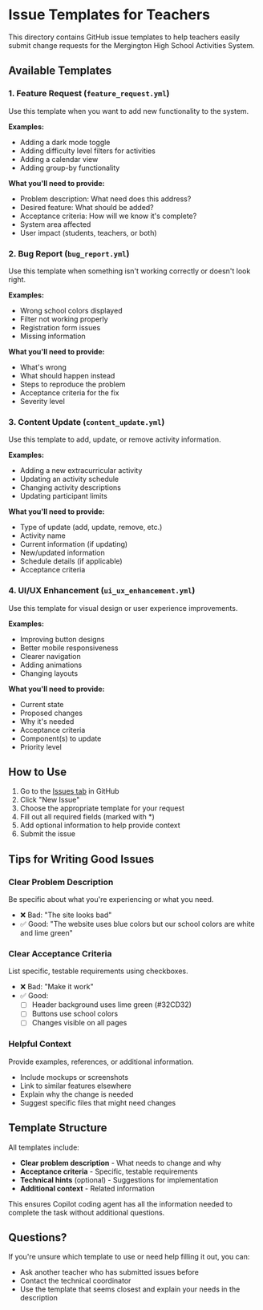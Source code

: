 # Issue Templates for Teachers

This directory contains GitHub issue templates to help teachers easily submit change requests for the Mergington High School Activities System.

## Available Templates

### 1. **Feature Request** (`feature_request.yml`)
Use this template when you want to add new functionality to the system.

**Examples:**
- Adding a dark mode toggle
- Adding difficulty level filters for activities
- Adding a calendar view
- Adding group-by functionality

**What you'll need to provide:**
- Problem description: What need does this address?
- Desired feature: What should be added?
- Acceptance criteria: How will we know it's complete?
- System area affected
- User impact (students, teachers, or both)

### 2. **Bug Report** (`bug_report.yml`)
Use this template when something isn't working correctly or doesn't look right.

**Examples:**
- Wrong school colors displayed
- Filter not working properly
- Registration form issues
- Missing information

**What you'll need to provide:**
- What's wrong
- What should happen instead
- Steps to reproduce the problem
- Acceptance criteria for the fix
- Severity level

### 3. **Content Update** (`content_update.yml`)
Use this template to add, update, or remove activity information.

**Examples:**
- Adding a new extracurricular activity
- Updating an activity schedule
- Changing activity descriptions
- Updating participant limits

**What you'll need to provide:**
- Type of update (add, update, remove, etc.)
- Activity name
- Current information (if updating)
- New/updated information
- Schedule details (if applicable)
- Acceptance criteria

### 4. **UI/UX Enhancement** (`ui_ux_enhancement.yml`)
Use this template for visual design or user experience improvements.

**Examples:**
- Improving button designs
- Better mobile responsiveness
- Clearer navigation
- Adding animations
- Changing layouts

**What you'll need to provide:**
- Current state
- Proposed changes
- Why it's needed
- Acceptance criteria
- Component(s) to update
- Priority level

## How to Use

1. Go to the [Issues tab](../../issues) in GitHub
2. Click "New Issue"
3. Choose the appropriate template for your request
4. Fill out all required fields (marked with *)
5. Add optional information to help provide context
6. Submit the issue

## Tips for Writing Good Issues

### Clear Problem Description
Be specific about what you're experiencing or what you need.
- ❌ Bad: "The site looks bad"
- ✅ Good: "The website uses blue colors but our school colors are white and lime green"

### Clear Acceptance Criteria
List specific, testable requirements using checkboxes.
- ❌ Bad: "Make it work"
- ✅ Good: 
  - [ ] Header background uses lime green (#32CD32)
  - [ ] Buttons use school colors
  - [ ] Changes visible on all pages

### Helpful Context
Provide examples, references, or additional information.
- Include mockups or screenshots
- Link to similar features elsewhere
- Explain why the change is needed
- Suggest specific files that might need changes

## Template Structure

All templates include:
- **Clear problem description** - What needs to change and why
- **Acceptance criteria** - Specific, testable requirements
- **Technical hints** (optional) - Suggestions for implementation
- **Additional context** - Related information

This ensures Copilot coding agent has all the information needed to complete the task without additional questions.

## Questions?

If you're unsure which template to use or need help filling it out, you can:
- Ask another teacher who has submitted issues before
- Contact the technical coordinator
- Use the template that seems closest and explain your needs in the description
